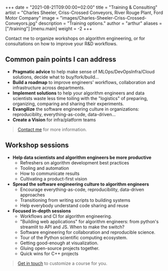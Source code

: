 +++
date        = "2021-08-21T09:00:00+02:00"
title       = "Training & Consulting"
artist = "Charles Sheeler, Criss-Crossed Conveyors, River Rouge Plant, Ford Motor Company"
image = "images/Charles-Sheeler-Criss-Crossed-Conveyors.jpg"
description = "Training options."
author = "arthur"
aliases = ["/training"]
[menu.main]
weight = -2
+++

Contact me to organize workshops on algorithm engineering, or for consultations on how to improve your R&D workflows.

<!--more-->

## Common pain points I can address
- **Pragmatic advice** to help make sense of MLOps/DevOpsInfra/Cloud solutions, decide what to buy/fork/build...
- **Build a roadmap** to improve engineers' workflows, collaboration and infrastructure across departments.
- **Implement solutions** to help your algorithm engineers and data scientists waste less time toiling with the "logistics" of preparing, organizing, comparing and sharing their experiments.
- **Evangilize** the software engineering culture in organizations: reproduciblity, everything-as-code, data-driven...
- **Create a Vision** for infra/platform teams


> [Contact me](mailto:arthur.flam@gmail.com) for more information.

## Workshop sessions
- **Help data scientists and algorithm engineers be more productive**
  * Refreshers on algorithm development best practices
  * Tooling and automation
  * How to communicate results
  * Cultivating a product-first vision
- **Spread the software engineering culture to algorithm engineers**
  * Encourage everything-as-code, reproducibility, data-driven approaches
  * Transitioning from writing scripts to building systems
  * Help everybody understand code sharing and reuse
- **Focused in-depth sessions**
  * Workflows and CI for algorithm engineering.
  * "Building web applications" for algorithm engineers: from python's streamlit to API and JS. When to make the switch?
  * Software engineering for collaboration and reproducible science.
  * Tour of the Python scientific computing ecosystem.
  * Getting good-enough at visualization.
  * Gluing open-source projects together.
  * Quick wins for C++ projects

> [Get in touch](mailto:arthur.flam@gmail.com) to customize a course for you.
